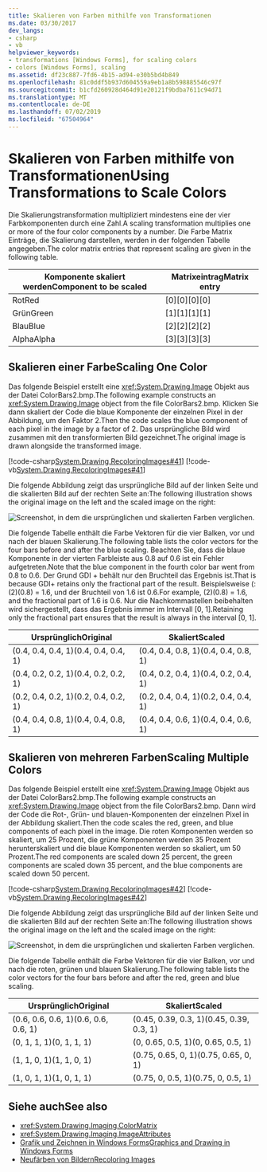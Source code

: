 ```yaml
---
title: Skalieren von Farben mithilfe von Transformationen
ms.date: 03/30/2017
dev_langs:
- csharp
- vb
helpviewer_keywords:
- transformations [Windows Forms], for scaling colors
- colors [Windows Forms], scaling
ms.assetid: df23c887-7fd6-4b15-ad94-e30b5bd4b849
ms.openlocfilehash: 81c0ddf5b937d604559a9eb1a8b598885546c97f
ms.sourcegitcommit: b1cfd260928d464d91e20121f9bdba7611c94d71
ms.translationtype: MT
ms.contentlocale: de-DE
ms.lasthandoff: 07/02/2019
ms.locfileid: "67504964"
---
```

# <a name="using-transformations-to-scale-colors"></a><span data-ttu-id="c5a66-102">Skalieren von Farben mithilfe von Transformationen</span><span class="sxs-lookup"><span data-stu-id="c5a66-102">Using Transformations to Scale Colors</span></span>
<span data-ttu-id="c5a66-103">Die Skalierungstransformation multipliziert mindestens eine der vier Farbkomponenten durch eine Zahl.</span><span class="sxs-lookup"><span data-stu-id="c5a66-103">A scaling transformation multiplies one or more of the four color components by a number.</span></span> <span data-ttu-id="c5a66-104">Die Farbe Matrix Einträge, die Skalierung darstellen, werden in der folgenden Tabelle angegeben.</span><span class="sxs-lookup"><span data-stu-id="c5a66-104">The color matrix entries that represent scaling are given in the following table.</span></span>  
  
|<span data-ttu-id="c5a66-105">Komponente skaliert werden</span><span class="sxs-lookup"><span data-stu-id="c5a66-105">Component to be scaled</span></span>|<span data-ttu-id="c5a66-106">Matrixeintrag</span><span class="sxs-lookup"><span data-stu-id="c5a66-106">Matrix entry</span></span>|  
|----------------------------|------------------|  
|<span data-ttu-id="c5a66-107">Rot</span><span class="sxs-lookup"><span data-stu-id="c5a66-107">Red</span></span>|<span data-ttu-id="c5a66-108">[0][0]</span><span class="sxs-lookup"><span data-stu-id="c5a66-108">[0][0]</span></span>|  
|<span data-ttu-id="c5a66-109">Grün</span><span class="sxs-lookup"><span data-stu-id="c5a66-109">Green</span></span>|<span data-ttu-id="c5a66-110">[1][1]</span><span class="sxs-lookup"><span data-stu-id="c5a66-110">[1][1]</span></span>|  
|<span data-ttu-id="c5a66-111">Blau</span><span class="sxs-lookup"><span data-stu-id="c5a66-111">Blue</span></span>|<span data-ttu-id="c5a66-112">[2][2]</span><span class="sxs-lookup"><span data-stu-id="c5a66-112">[2][2]</span></span>|  
|<span data-ttu-id="c5a66-113">Alpha</span><span class="sxs-lookup"><span data-stu-id="c5a66-113">Alpha</span></span>|<span data-ttu-id="c5a66-114">[3][3]</span><span class="sxs-lookup"><span data-stu-id="c5a66-114">[3][3]</span></span>|  
  
## <a name="scaling-one-color"></a><span data-ttu-id="c5a66-115">Skalieren einer Farbe</span><span class="sxs-lookup"><span data-stu-id="c5a66-115">Scaling One Color</span></span>  
 <span data-ttu-id="c5a66-116">Das folgende Beispiel erstellt eine <xref:System.Drawing.Image> Objekt aus der Datei ColorBars2.bmp.</span><span class="sxs-lookup"><span data-stu-id="c5a66-116">The following example constructs an <xref:System.Drawing.Image> object from the file ColorBars2.bmp.</span></span> <span data-ttu-id="c5a66-117">Klicken Sie dann skaliert der Code die blaue Komponente der einzelnen Pixel in der Abbildung, um den Faktor 2.</span><span class="sxs-lookup"><span data-stu-id="c5a66-117">Then the code scales the blue component of each pixel in the image by a factor of 2.</span></span> <span data-ttu-id="c5a66-118">Das ursprüngliche Bild wird zusammen mit den transformierten Bild gezeichnet.</span><span class="sxs-lookup"><span data-stu-id="c5a66-118">The original image is drawn alongside the transformed image.</span></span>  
  
 [!code-csharp[System.Drawing.RecoloringImages#41](~/samples/snippets/csharp/VS_Snippets_Winforms/System.Drawing.RecoloringImages/CS/Class1.cs#41)]
 [!code-vb[System.Drawing.RecoloringImages#41](~/samples/snippets/visualbasic/VS_Snippets_Winforms/System.Drawing.RecoloringImages/VB/Class1.vb#41)]  
  
 <span data-ttu-id="c5a66-119">Die folgende Abbildung zeigt das ursprüngliche Bild auf der linken Seite und die skalierten Bild auf der rechten Seite an:</span><span class="sxs-lookup"><span data-stu-id="c5a66-119">The following illustration shows the original image on the left and the scaled image on the right:</span></span>  
  
 ![Screenshot, in dem die ursprünglichen und skalierten Farben verglichen.](./media/using-transformations-to-scale-colors/four-bar-scale-one-color.png)  
  
 <span data-ttu-id="c5a66-121">Die folgende Tabelle enthält die Farbe Vektoren für die vier Balken, vor und nach der blauen Skalierung.</span><span class="sxs-lookup"><span data-stu-id="c5a66-121">The following table lists the color vectors for the four bars before and after the blue scaling.</span></span> <span data-ttu-id="c5a66-122">Beachten Sie, dass die blaue Komponente in der vierten Farbleiste aus 0.8 auf 0.6 ist ein Fehler aufgetreten.</span><span class="sxs-lookup"><span data-stu-id="c5a66-122">Note that the blue component in the fourth color bar went from 0.8 to 0.6.</span></span> <span data-ttu-id="c5a66-123">Der Grund GDI + behält nur den Bruchteil das Ergebnis ist.</span><span class="sxs-lookup"><span data-stu-id="c5a66-123">That is because GDI+ retains only the fractional part of the result.</span></span> <span data-ttu-id="c5a66-124">Beispielsweise (: (2)(0.8) = 1.6, und der Bruchteil von 1.6 ist 0.6.</span><span class="sxs-lookup"><span data-stu-id="c5a66-124">For example, (2)(0.8) = 1.6, and the fractional part of 1.6 is 0.6.</span></span> <span data-ttu-id="c5a66-125">Nur die Nachkommastellen beibehalten wird sichergestellt, dass das Ergebnis immer im Intervall [0, 1].</span><span class="sxs-lookup"><span data-stu-id="c5a66-125">Retaining only the fractional part ensures that the result is always in the interval [0, 1].</span></span>  
  
|<span data-ttu-id="c5a66-126">Ursprünglich</span><span class="sxs-lookup"><span data-stu-id="c5a66-126">Original</span></span>|<span data-ttu-id="c5a66-127">Skaliert</span><span class="sxs-lookup"><span data-stu-id="c5a66-127">Scaled</span></span>|  
|--------------|------------|  
|<span data-ttu-id="c5a66-128">(0.4, 0.4, 0.4, 1)</span><span class="sxs-lookup"><span data-stu-id="c5a66-128">(0.4, 0.4, 0.4, 1)</span></span>|<span data-ttu-id="c5a66-129">(0.4, 0.4, 0.8, 1)</span><span class="sxs-lookup"><span data-stu-id="c5a66-129">(0.4, 0.4, 0.8, 1)</span></span>|  
|<span data-ttu-id="c5a66-130">(0.4, 0.2, 0.2, 1)</span><span class="sxs-lookup"><span data-stu-id="c5a66-130">(0.4, 0.2, 0.2, 1)</span></span>|<span data-ttu-id="c5a66-131">(0.4, 0.2, 0.4, 1)</span><span class="sxs-lookup"><span data-stu-id="c5a66-131">(0.4, 0.2, 0.4, 1)</span></span>|  
|<span data-ttu-id="c5a66-132">(0.2, 0.4, 0.2, 1)</span><span class="sxs-lookup"><span data-stu-id="c5a66-132">(0.2, 0.4, 0.2, 1)</span></span>|<span data-ttu-id="c5a66-133">(0.2, 0.4, 0.4, 1)</span><span class="sxs-lookup"><span data-stu-id="c5a66-133">(0.2, 0.4, 0.4, 1)</span></span>|  
|<span data-ttu-id="c5a66-134">(0.4, 0.4, 0.8, 1)</span><span class="sxs-lookup"><span data-stu-id="c5a66-134">(0.4, 0.4, 0.8, 1)</span></span>|<span data-ttu-id="c5a66-135">(0.4, 0.4, 0.6, 1)</span><span class="sxs-lookup"><span data-stu-id="c5a66-135">(0.4, 0.4, 0.6, 1)</span></span>|  
  
## <a name="scaling-multiple-colors"></a><span data-ttu-id="c5a66-136">Skalieren von mehreren Farben</span><span class="sxs-lookup"><span data-stu-id="c5a66-136">Scaling Multiple Colors</span></span>  
 <span data-ttu-id="c5a66-137">Das folgende Beispiel erstellt eine <xref:System.Drawing.Image> Objekt aus der Datei ColorBars2.bmp.</span><span class="sxs-lookup"><span data-stu-id="c5a66-137">The following example constructs an <xref:System.Drawing.Image> object from the file ColorBars2.bmp.</span></span> <span data-ttu-id="c5a66-138">Dann wird der Code die Rot-, Grün- und blauen-Komponenten der einzelnen Pixel in der Abbildung skaliert.</span><span class="sxs-lookup"><span data-stu-id="c5a66-138">Then the code scales the red, green, and blue components of each pixel in the image.</span></span> <span data-ttu-id="c5a66-139">Die roten Komponenten werden so skaliert, um 25 Prozent, die grüne Komponenten werden 35 Prozent herunterskaliert und die blaue Komponenten werden so skaliert, um 50 Prozent.</span><span class="sxs-lookup"><span data-stu-id="c5a66-139">The red components are scaled down 25 percent, the green components are scaled down 35 percent, and the blue components are scaled down 50 percent.</span></span>  
  
 [!code-csharp[System.Drawing.RecoloringImages#42](~/samples/snippets/csharp/VS_Snippets_Winforms/System.Drawing.RecoloringImages/CS/Class1.cs#42)]
 [!code-vb[System.Drawing.RecoloringImages#42](~/samples/snippets/visualbasic/VS_Snippets_Winforms/System.Drawing.RecoloringImages/VB/Class1.vb#42)]  
  
 <span data-ttu-id="c5a66-140">Die folgende Abbildung zeigt das ursprüngliche Bild auf der linken Seite und die skalierten Bild auf der rechten Seite an:</span><span class="sxs-lookup"><span data-stu-id="c5a66-140">The following illustration shows the original image on the left and the scaled image on the right:</span></span>  
  
 ![Screenshot, in dem die ursprünglichen und skalierten Farben verglichen.](./media/using-transformations-to-scale-colors/four-bar-scale-multiple-colors.png)  
  
 <span data-ttu-id="c5a66-142">Die folgende Tabelle enthält die Farbe Vektoren für die vier Balken, vor und nach die roten, grünen und blauen Skalierung.</span><span class="sxs-lookup"><span data-stu-id="c5a66-142">The following table lists the color vectors for the four bars before and after the red, green and blue scaling.</span></span>  
  
|<span data-ttu-id="c5a66-143">Ursprünglich</span><span class="sxs-lookup"><span data-stu-id="c5a66-143">Original</span></span>|<span data-ttu-id="c5a66-144">Skaliert</span><span class="sxs-lookup"><span data-stu-id="c5a66-144">Scaled</span></span>|  
|--------------|------------|  
|<span data-ttu-id="c5a66-145">(0.6, 0.6, 0.6, 1)</span><span class="sxs-lookup"><span data-stu-id="c5a66-145">(0.6, 0.6, 0.6, 1)</span></span>|<span data-ttu-id="c5a66-146">(0.45, 0.39, 0.3, 1)</span><span class="sxs-lookup"><span data-stu-id="c5a66-146">(0.45, 0.39, 0.3, 1)</span></span>|  
|<span data-ttu-id="c5a66-147">(0, 1, 1, 1)</span><span class="sxs-lookup"><span data-stu-id="c5a66-147">(0, 1, 1, 1)</span></span>|<span data-ttu-id="c5a66-148">(0, 0.65, 0.5, 1)</span><span class="sxs-lookup"><span data-stu-id="c5a66-148">(0, 0.65, 0.5, 1)</span></span>|  
|<span data-ttu-id="c5a66-149">(1, 1, 0, 1)</span><span class="sxs-lookup"><span data-stu-id="c5a66-149">(1, 1, 0, 1)</span></span>|<span data-ttu-id="c5a66-150">(0.75, 0.65, 0, 1)</span><span class="sxs-lookup"><span data-stu-id="c5a66-150">(0.75, 0.65, 0, 1)</span></span>|  
|<span data-ttu-id="c5a66-151">(1, 0, 1, 1)</span><span class="sxs-lookup"><span data-stu-id="c5a66-151">(1, 0, 1, 1)</span></span>|<span data-ttu-id="c5a66-152">(0.75, 0, 0.5, 1)</span><span class="sxs-lookup"><span data-stu-id="c5a66-152">(0.75, 0, 0.5, 1)</span></span>|  
  
## <a name="see-also"></a><span data-ttu-id="c5a66-153">Siehe auch</span><span class="sxs-lookup"><span data-stu-id="c5a66-153">See also</span></span>

- <xref:System.Drawing.Imaging.ColorMatrix>
- <xref:System.Drawing.Imaging.ImageAttributes>
- [<span data-ttu-id="c5a66-154">Grafik und Zeichnen in Windows Forms</span><span class="sxs-lookup"><span data-stu-id="c5a66-154">Graphics and Drawing in Windows Forms</span></span>](graphics-and-drawing-in-windows-forms.md)
- [<span data-ttu-id="c5a66-155">Neufärben von Bildern</span><span class="sxs-lookup"><span data-stu-id="c5a66-155">Recoloring Images</span></span>](recoloring-images.md)
